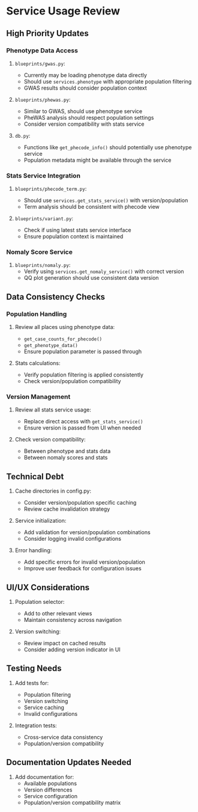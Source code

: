 # Service Usage Review

## High Priority Updates

### Phenotype Data Access
1. `blueprints/gwas.py`:
   - Currently may be loading phenotype data directly
   - Should use `services.phenotype` with appropriate population filtering
   - GWAS results should consider population context

2. `blueprints/phewas.py`:
   - Similar to GWAS, should use phenotype service
   - PheWAS analysis should respect population settings
   - Consider version compatibility with stats service

3. `db.py`:
   - Functions like `get_phecode_info()` should potentially use phenotype service
   - Population metadata might be available through the service

### Stats Service Integration
1. `blueprints/phecode_term.py`:
   - Should use `services.get_stats_service()` with version/population
   - Term analysis should be consistent with phecode view

2. `blueprints/variant.py`:
   - Check if using latest stats service interface
   - Ensure population context is maintained

### Nomaly Score Service
1. `blueprints/nomaly.py`:
   - Verify using `services.get_nomaly_service()` with correct version
   - QQ plot generation should use consistent data version

## Data Consistency Checks

### Population Handling
1. Review all places using phenotype data:
   - `get_case_counts_for_phecode()`
   - `get_phenotype_data()`
   - Ensure population parameter is passed through

2. Stats calculations:
   - Verify population filtering is applied consistently
   - Check version/population compatibility

### Version Management
1. Review all stats service usage:
   - Replace direct access with `get_stats_service()`
   - Ensure version is passed from UI when needed

2. Check version compatibility:
   - Between phenotype and stats data
   - Between nomaly scores and stats

## Technical Debt

1. Cache directories in config.py:
   - Consider version/population specific caching
   - Review cache invalidation strategy

2. Service initialization:
   - Add validation for version/population combinations
   - Consider logging invalid configurations

3. Error handling:
   - Add specific errors for invalid version/population
   - Improve user feedback for configuration issues

## UI/UX Considerations

1. Population selector:
   - Add to other relevant views
   - Maintain consistency across navigation

2. Version switching:
   - Review impact on cached results
   - Consider adding version indicator in UI

## Testing Needs

1. Add tests for:
   - Population filtering
   - Version switching
   - Service caching
   - Invalid configurations

2. Integration tests:
   - Cross-service data consistency
   - Population/version compatibility

## Documentation Updates Needed

1. Add documentation for:
   - Available populations
   - Version differences
   - Service configuration
   - Population/version compatibility matrix